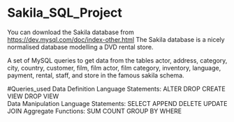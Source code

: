 # Sakila_SQL_Project 
You can download the Sakila database from https://dev.mysql.com/doc/index-other.html
The Sakila database is a nicely normalised database modelling a DVD rental store.

A set of MySQL queries to get data from the tables actor, address, category, city, country, customer, film, film actor, film category, inventory, language, payment, rental, staff, and store in the famous sakila schema. 

#Queries_used
Data Definition Language Statements:
    ALTER
    DROP
    CREATE VIEW
    DROP VIEW   
Data Manipulation Language Statements:
    SELECT
    APPEND
    DELETE
    UPDATE
    JOIN
Aggregate Functions:
    SUM
    COUNT
    GROUP BY
    WHERE










